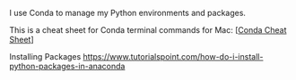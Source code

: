 I use Conda to manage my Python environments and packages.

This is a cheat sheet for Conda terminal commands for Mac: [[Conda Cheat Sheet](https://docs.conda.io/projects/conda/en/4.6.0/_downloads/52a95608c49671267e40c689e0bc00ca/conda-cheatsheet.pdf)]

Installing Packages https://www.tutorialspoint.com/how-do-i-install-python-packages-in-anaconda
